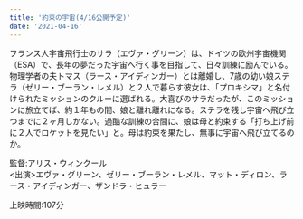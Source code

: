 ```yaml
---
title: '約束の宇宙(4/16公開予定)'
date: '2021-04-16'
---
```


フランス人宇宙飛行士のサラ（エヴァ・グリーン）は、ドイツの欧州宇宙機関（ESA）で、長年の夢だった宇宙へ行く事を目指して、日々訓練に励んでいる。物理学者の夫トマス（ラース・アイディンガー）とは離婚し、7歳の幼い娘ステラ（ゼリー・ブーラン・レメル）と２人で暮らす彼女は、「プロキシマ」と名付けられたミッションのクルーに選ばれる。大喜びのサラだったが、このミッションに旅立てば、約１年もの間、娘と離れ離れになる。ステラを残し宇宙へ飛び立つまでに２ヶ月しかない。過酷な訓練の合間に、娘は母と約束する「打ち上げ前に２人でロケットを見たい」と。母は約束を果たし、無事に宇宙へ飛び立てるのか。

監督:アリス・ウィンクール<br>
<出演>エヴァ・グリーン、ゼリー・ブーラン・レメル、マット・ディロン、ラース・アイディンガー、ザンドラ・ヒュラー

上映時間:107分